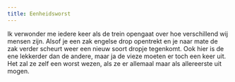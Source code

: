 ```yaml
---
title: Eenheidsworst
---
```

Ik verwonder me iedere keer als de trein opengaat over hoe verschillend wij mensen zijn. Alsof je een zak engelse drop opentrekt en je naar mate de zak verder scheurt weer een nieuw soort dropje tegenkomt. Ook hier is de ene lekkerder dan de andere, maar ja de vieze moeten er toch een keer uit. Het zal ze zelf een worst wezen, als ze er allemaal maar als allereerste uit mogen.
